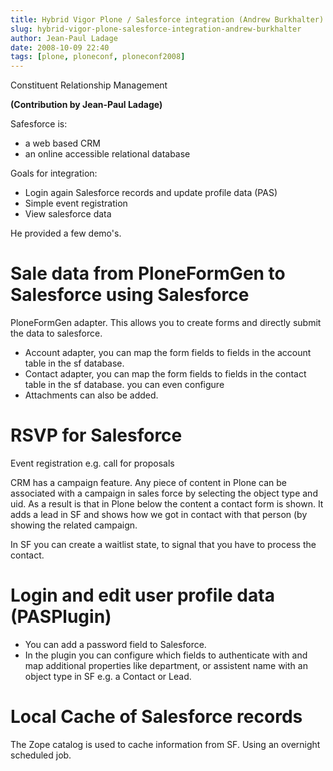 ```yaml
---
title: Hybrid Vigor Plone / Salesforce integration (Andrew Burkhalter)
slug: hybrid-vigor-plone-salesforce-integration-andrew-burkhalter
author: Jean-Paul Ladage
date: 2008-10-09 22:40
tags: [plone, ploneconf, ploneconf2008]
---
```


Constituent Relationship Management

**(Contribution by Jean-Paul Ladage)**

Safesforce is:

- a web based CRM
- an online accessible relational database

Goals for integration:

- Login again Salesforce records and update profile data (PAS)
- Simple event registration
- View salesforce data

He provided a few demo's.

# Sale data from PloneFormGen to Salesforce using Salesforce
PloneFormGen adapter. This allows you to create forms and directly
submit the data to salesforce.

- Account adapter, you can map the form fields to fields in the account table in the sf database.
- Contact adapter, you can map the form fields to fields in the contact table in the sf database. you can even configure
- Attachments can also be added.

# RSVP for Salesforce

Event registration e.g. call for proposals

CRM has a campaign feature. Any piece of content in Plone can be
associated with a campaign in sales force by selecting the object type
and uid. As a result is that in Plone below the content a contact form
is shown. It adds a lead in SF and shows how we got in contact with
that person (by showing the related campaign.

In SF you can create a waitlist state, to signal that you have to
process the contact.

# Login and edit user profile data (PASPlugin)

- You can add a password field to Salesforce.
- In the plugin you can configure which fields to authenticate with
  and map additional properties like department, or assistent name
  with an object type in SF e.g. a Contact or Lead.

# Local Cache of Salesforce records

The Zope catalog is used to cache information from SF. Using an
overnight scheduled job.
